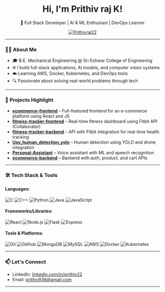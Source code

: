 
<h1 align="center">Hi, I'm Prithiv raj K!</h1>
<p align="center">🚀 Full Stack Developer | AI & ML Enthusiast | DevOps Learner</p>

<p align="center">
  <a href="https://github.com/Prithivraj22"><img src="https://komarev.com/ghpvc/?username=Prithivraj22&label=Profile%20views&color=0e75b6&style=flat" alt="Prithivraj22" /></a>
</p>

---

### 🧑‍💻 About Me
- 🎓 B.E. Mechanical Engineering @ Sri Eshwar College of Engineering  
- 🌐 I build full-stack applications, AI models, and computer vision systems  
- ☁️ Learning AWS, Docker, Kubernetes, and DevOps tools  
- 🔍 Passionate about solving real-world problems through tech  

---

### 💼 Projects Highlight
- **[ecommerce-frontend](https://github.com/Prithivraj22/ecommerce-frontend)** – Full-featured frontend for an e-commerce platform using React and JS  
- **[fitness-tracker-frontend](https://github.com/Adhi2312/fitness-tracker-frontend)** – Real-time fitness dashboard using Fitbit API (Collaborator)  
- **[fitness-tracker-backend](https://github.com/Prithivraj22/fitness-tracker-backend)** – API with Fitbit integration for real-time health tracking  
- **[Uav_human_detection_yolo](https://github.com/Prithivraj22/Uav_human_detection_yolo)** – Human detection using YOLO and drone integration  
- **[Personal-Assistant](https://github.com/Prithivraj22/Personal-Assistant)** – Voice assistant with ML and speech recognition  
- **[ecommerce-backend](https://github.com/Prithivraj22/ecommerce-backend)** – Backend with auth, product, and cart APIs

---

### 🛠️ Tech Stack & Tools

#### Languages:
![C](https://img.shields.io/badge/C-00599C?style=flat-square&logo=c&logoColor=white)
![C++](https://img.shields.io/badge/C++-00599C?style=flat-square&logo=c%2B%2B&logoColor=white)
![Python](https://img.shields.io/badge/Python-3776AB?style=flat-square&logo=python&logoColor=white)
![Java](https://img.shields.io/badge/Java-007396?style=flat-square&logo=java&logoColor=white)
![JavaScript](https://img.shields.io/badge/JavaScript-F7DF1E?style=flat-square&logo=javascript&logoColor=black)

#### Frameworks/Libraries:
![React](https://img.shields.io/badge/React-20232A?style=flat-square&logo=react&logoColor=61DAFB)
![Node.js](https://img.shields.io/badge/Node.js-339933?style=flat-square&logo=nodedotjs&logoColor=white)
![Flask](https://img.shields.io/badge/Flask-000000?style=flat-square&logo=flask&logoColor=white)
![Express](https://img.shields.io/badge/Express.js-404D59?style=flat-square)

#### Tools & Platforms:
![Git](https://img.shields.io/badge/Git-F05032?style=flat-square&logo=git&logoColor=white)
![GitHub](https://img.shields.io/badge/GitHub-181717?style=flat-square&logo=github&logoColor=white)
![MongoDB](https://img.shields.io/badge/MongoDB-4EA94B?style=flat-square&logo=mongodb&logoColor=white)
![MySQL](https://img.shields.io/badge/MySQL-4479A1?style=flat-square&logo=mysql&logoColor=white)
![AWS](https://img.shields.io/badge/AWS-232F3E?style=flat-square&logo=amazon-aws)
![Docker](https://img.shields.io/badge/Docker-2496ED?style=flat-square&logo=docker&logoColor=white)
![Kubernetes](https://img.shields.io/badge/Kubernetes-326CE5?style=flat-square&logo=kubernetes&logoColor=white)

---

### 📫 Let's Connect
- LinkedIn: [linkedin.com/in/prithiv22](https://linkedin.com/in/prithiv22)
- Email: prithiv936@gmail.com

---
